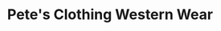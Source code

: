 ---
title: "Pete's Clothing Western Wear"
url: /belle-fourche/petes-clothing-western-wear/
shop: clothes
---